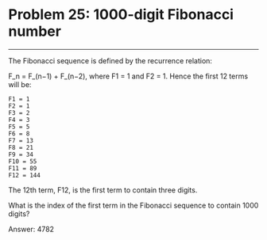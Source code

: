 # Problem 25: 1000-digit Fibonacci number
-----
The Fibonacci sequence is defined by the recurrence relation:

F_n = F_(n−1) + F_(n−2), where F1 = 1 and F2 = 1.
Hence the first 12 terms will be:

	F1 = 1
	F2 = 1
	F3 = 2
	F4 = 3
	F5 = 5
	F6 = 8
	F7 = 13
	F8 = 21
	F9 = 34
	F10 = 55
	F11 = 89
	F12 = 144

The 12th term, F12, is the first term to contain three digits.

What is the index of the first term in the Fibonacci sequence to contain 1000 digits?


Answer: 4782
